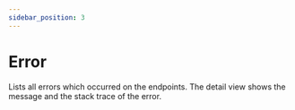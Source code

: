 ```yaml
---
sidebar_position: 3
---
```


# Error

Lists all errors which occurred on the endpoints. The detail view shows the
message and the stack trace of the error. 
